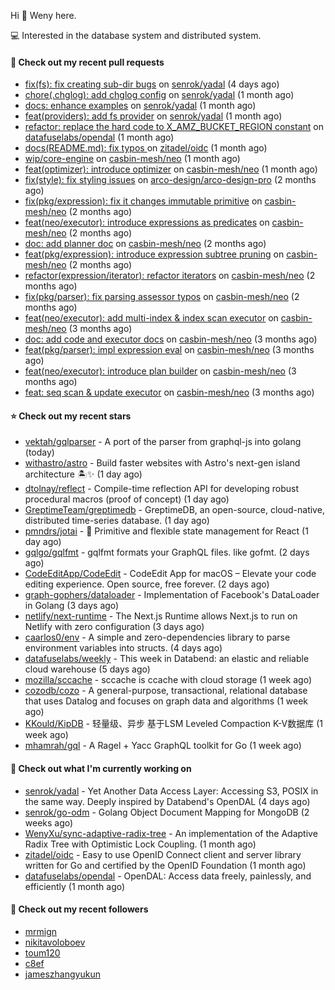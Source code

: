 Hi 👋 Weny here.

💻 Interested in the database system and distributed system.

#### 🔨 Check out my recent pull requests

- [fix(fs): fix creating sub-dir bugs](https://github.com/senrok/yadal/pull/5) on [senrok/yadal](https://github.com/senrok/yadal) (4 days ago)
- [chore(.chglog): add chglog config](https://github.com/senrok/yadal/pull/4) on [senrok/yadal](https://github.com/senrok/yadal) (1 month ago)
- [docs: enhance examples](https://github.com/senrok/yadal/pull/3) on [senrok/yadal](https://github.com/senrok/yadal) (1 month ago)
- [feat(providers): add fs provider](https://github.com/senrok/yadal/pull/1) on [senrok/yadal](https://github.com/senrok/yadal) (1 month ago)
- [refactor: replace the hard code to X_AMZ_BUCKET_REGION constant](https://github.com/datafuselabs/opendal/pull/866) on [datafuselabs/opendal](https://github.com/datafuselabs/opendal) (1 month ago)
- [docs(README.md): fix typos ](https://github.com/zitadel/oidc/pull/227) on [zitadel/oidc](https://github.com/zitadel/oidc) (1 month ago)
- [wip/core-engine](https://github.com/casbin-mesh/neo/pull/69) on [casbin-mesh/neo](https://github.com/casbin-mesh/neo) (1 month ago)
- [feat(optimizer): introduce optimizer](https://github.com/casbin-mesh/neo/pull/68) on [casbin-mesh/neo](https://github.com/casbin-mesh/neo) (1 month ago)
- [fix(style): fix styling issues](https://github.com/arco-design/arco-design-pro/pull/78) on [arco-design/arco-design-pro](https://github.com/arco-design/arco-design-pro) (2 months ago)
- [fix(pkg/expression): fix it changes immutable primitive](https://github.com/casbin-mesh/neo/pull/67) on [casbin-mesh/neo](https://github.com/casbin-mesh/neo) (2 months ago)
- [feat(neo/executor): introduce expressions as predicates](https://github.com/casbin-mesh/neo/pull/65) on [casbin-mesh/neo](https://github.com/casbin-mesh/neo) (2 months ago)
- [doc: add planner doc](https://github.com/casbin-mesh/neo/pull/62) on [casbin-mesh/neo](https://github.com/casbin-mesh/neo) (2 months ago)
- [feat(pkg/expression): introduce expression subtree pruning](https://github.com/casbin-mesh/neo/pull/61) on [casbin-mesh/neo](https://github.com/casbin-mesh/neo) (2 months ago)
- [refactor(expression/iterator): refactor iterators](https://github.com/casbin-mesh/neo/pull/60) on [casbin-mesh/neo](https://github.com/casbin-mesh/neo) (2 months ago)
- [fix(pkg/parser): fix parsing assessor typos](https://github.com/casbin-mesh/neo/pull/59) on [casbin-mesh/neo](https://github.com/casbin-mesh/neo) (2 months ago)
- [feat(neo/executor): add multi-index &amp; index scan executor](https://github.com/casbin-mesh/neo/pull/57) on [casbin-mesh/neo](https://github.com/casbin-mesh/neo) (3 months ago)
- [doc: add code and executor docs](https://github.com/casbin-mesh/neo/pull/55) on [casbin-mesh/neo](https://github.com/casbin-mesh/neo) (3 months ago)
- [feat(pkg/parser): impl expression eval](https://github.com/casbin-mesh/neo/pull/54) on [casbin-mesh/neo](https://github.com/casbin-mesh/neo) (3 months ago)
- [feat(neo/executor): introduce plan builder](https://github.com/casbin-mesh/neo/pull/52) on [casbin-mesh/neo](https://github.com/casbin-mesh/neo) (3 months ago)
- [feat: seq scan &amp; update executor](https://github.com/casbin-mesh/neo/pull/49) on [casbin-mesh/neo](https://github.com/casbin-mesh/neo) (3 months ago)

#### ⭐ Check out my recent stars

- [vektah/gqlparser](https://github.com/vektah/gqlparser) - A port of the parser from graphql-js into golang (today)
- [withastro/astro](https://github.com/withastro/astro) - Build faster websites with Astro&#39;s next-gen island architecture 🏝✨ (1 day ago)
- [dtolnay/reflect](https://github.com/dtolnay/reflect) - Compile-time reflection API for developing robust procedural macros (proof of concept) (1 day ago)
- [GreptimeTeam/greptimedb](https://github.com/GreptimeTeam/greptimedb) - GreptimeDB, an open-source, cloud-native, distributed time-series database. (1 day ago)
- [pmndrs/jotai](https://github.com/pmndrs/jotai) - 👻 Primitive and flexible state management for React (1 day ago)
- [gqlgo/gqlfmt](https://github.com/gqlgo/gqlfmt) - gqlfmt formats your GraphQL files. like gofmt. (2 days ago)
- [CodeEditApp/CodeEdit](https://github.com/CodeEditApp/CodeEdit) - CodeEdit App for macOS – Elevate your code editing experience. Open source, free forever. (2 days ago)
- [graph-gophers/dataloader](https://github.com/graph-gophers/dataloader) - Implementation of Facebook&#39;s DataLoader in Golang (3 days ago)
- [netlify/next-runtime](https://github.com/netlify/next-runtime) - The Next.js Runtime allows Next.js to run on Netlify with zero configuration (3 days ago)
- [caarlos0/env](https://github.com/caarlos0/env) - A simple and zero-dependencies library to parse environment variables into structs. (4 days ago)
- [datafuselabs/weekly](https://github.com/datafuselabs/weekly) - This week in Databend: an elastic and reliable cloud warehouse (5 days ago)
- [mozilla/sccache](https://github.com/mozilla/sccache) - sccache is ccache with cloud storage (1 week ago)
- [cozodb/cozo](https://github.com/cozodb/cozo) - A general-purpose, transactional, relational database that uses Datalog and focuses on graph data and algorithms (1 week ago)
- [KKould/KipDB](https://github.com/KKould/KipDB) - 轻量级、异步 基于LSM Leveled Compaction K-V数据库 (1 week ago)
- [mhamrah/gql](https://github.com/mhamrah/gql) - A Ragel &#43; Yacc GraphQL toolkit for Go (1 week ago)

#### 👷 Check out what I'm currently working on

- [senrok/yadal](https://github.com/senrok/yadal) - Yet Another Data Access Layer: Accessing S3, POSIX in the same way. Deeply inspired by Databend&#39;s OpenDAL (4 days ago)
- [senrok/go-odm](https://github.com/senrok/go-odm) - Golang Object Document Mapping for MongoDB (2 weeks ago)
- [WenyXu/sync-adaptive-radix-tree](https://github.com/WenyXu/sync-adaptive-radix-tree) - An implementation of the Adaptive Radix Tree with Optimistic Lock Coupling. (1 month ago)
- [zitadel/oidc](https://github.com/zitadel/oidc) - Easy to use OpenID Connect client and server library written for Go and certified by the OpenID Foundation (1 month ago)
- [datafuselabs/opendal](https://github.com/datafuselabs/opendal) - OpenDAL: Access data freely, painlessly, and efficiently (1 month ago)

#### 👯 Check out my recent followers

- [mrmign](https://github.com/mrmign)
- [nikitavoloboev](https://github.com/nikitavoloboev)
- [toum120](https://github.com/toum120)
- [c8ef](https://github.com/c8ef)
- [jameszhangyukun](https://github.com/jameszhangyukun)



